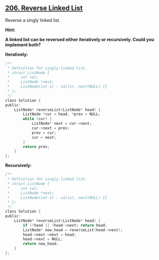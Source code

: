 ## [206. Reverse Linked List](https://leetcode.com/problems/reverse-linked-list/description/)

Reverse a singly linked list.

**Hint:**

**A linked list can be reversed either iteratively or recursively. Could you implement both?**

**Iteratively:**

```c
/**
 * Definition for singly-linked list.
 * struct ListNode {
 *     int val;
 *     ListNode *next;
 *     ListNode(int x) : val(x), next(NULL) {}
 * };
 */
class Solution {
public:
    ListNode* reverseList(ListNode* head) {
        ListNode *cur = head, *prev = NULL;
        while (cur) {
            ListNode* next = cur->next;
            cur->next = prev;
            prev = cur;
            cur = next;
        }
        return prev;
    }
};
```

**Recursively:**

```c
/**
 * Definition for singly-linked list.
 * struct ListNode {
 *     int val;
 *     ListNode *next;
 *     ListNode(int x) : val(x), next(NULL) {}
 * };
 */
class Solution {
public:
    ListNode* reverseList(ListNode* head) {
        if (!head || !head->next) return head;
        ListNode* new_head = reverseList(head->next);
        head->next->next = head;
        head->next = NULL;
        return new_head;
    }
};
```
